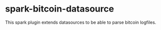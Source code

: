 # spark-bitcoin-datasource
This spark plugin extends datasources to be able to parse bitcoin logfiles.
